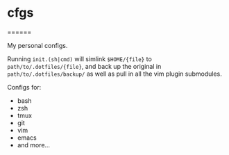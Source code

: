 # cfgs
======

My personal configs.

Running `init.(sh|cmd)` will simlink `$HOME/{file}` to
`path/to/.dotfiles/{file}`, and back up the original in
`path/to/.dotfiles/backup/` as well as pull in all the vim plugin submodules.

Configs for:
- bash
- zsh
- tmux
- git
- vim
- emacs
- and more...
